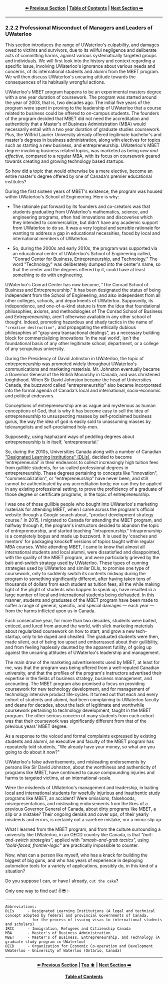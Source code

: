 <div align="center">
  
  **[:arrow_left: Previous Section][Prev] | [Table of Contents][TOC] | [Next Section :arrow_right:][Next]**
  
  [Prev]: ./02-2-1.md
  [Next]: ./02-3.md
  [TOC]: ./README.md#table-of-contents
  
</div>

---

### 2.2.2 Professional Misconduct of Managers and Leaders of UWaterloo

This section introduces the range of UWaterloo's culpability, and damages owed to victims and survivors, due to its willful negligence and deliberate acts of committing harms, against various systematically targeted groups and individuals. We will first look into the history and context regarding a specific issue, involving UWaterloo's ignorance about various needs and concerns, of its international students and alumni from the MBET program. We will then discuss UWaterloo's uncaring attitude towards the consequences of its habitually wrongful actions.

UWaterloo's MBET program happens to be an experimental masters degree with a one year duration of coursework. The program was started around the year of 2003, that is, two decades ago. The initial five years of the program were spent in proving to the leadership of UWaterloo that a course related to business could be offered to on-campus students. The founders of the program decided that MBET did not need the accreditation and authenticity that a Master's of Business Administration (MBA) would necessarily entail with a two year duration of graduate studies coursework. Plus, the Wilfrid Laurier University already offered legitimate bachelor's and master's degrees in business administration, along with electives for topics such as starting a new business, and entrepreneurship. UWaterloo's MBET degree involving business related topics, was marketed as being *new and effective,* compared to a regular MBA, with its focus on coursework geared towards creating and growing technology based startups.

So how did a topic that would otherwise be a mere elective, become an entire master's degree offered by one of Canada's premier educational institutes? 

During the first sixteen years of MBET's existence, the program was housed within UWaterloo's School of Engineering. Here is why: 

- The rationale put forward by its founders and co-creators was that students graduating from UWaterloo's mathematics, science, and engineering programs, often had innovations and discoveries which they intended to commercialize, but didn't have any academic support from UWaterloo to do so. It was a very logical and sensible rationale for wanting to address a gap in educational necessities, faced by local and international members of UWaterloo. 

- So, during the 2000s and early 2010s, the program was supported via an educational center of UWaterloo's School of Engineering called, "Conrad Center for Business, Entrepreneurship, and Technology." The word "Technology" was deliberately dumped into the center's name, so that the center and the degrees offered by it, could have at least something to do with engineering. 

UWaterloo's Conrad Center has now become, "The Conrad School of Business and Entrepreneurship." It has been designated the status of being independent from the School of Engineering, and also independent from all other colleges, schools, and departments of UWaterloo. Supposedly, its independence, and one-of-a-kind stature is from the idea that foundational philosophies, axioms, and methodologies of The Conrad School of Business and Entrepreneurship, aren't otherwise available in any other school of thought. Indeed, promoting hazardous and shady tactics in the name of `"creative destruction",` and propagating the ethically dubious philosophies of "gray-area transactional dealings", as a necessary building block for commercializing innovations 'in the real world', isn't the foundational basis of any other legitimate school, department, or a college of any scrupulous university. 

During the Presidency of David Johnston in UWaterloo, the topic of entrepreneurship was promoted widely throughout UWaterloo's communications and marketing materials. Mr. Johnston eventually became a Governor General of the British Monarchy in Canada, and was christened knighthood. When Sir David Johnston became the head of Universities Canada, the buzzword called "entrepreneurship" also became incorporated into the formal agenda of Canada's local and international, socio-economic and political endeavors. 

Conceptions of entrepreneurship are as vague and mysterious as human conceptions of God, that is why it has become easy to sell the idea of entrepreneurship to unsuspecting masses by self-proclaimed business gurus, the way the idea of god is easily sold to unassuming masses by televangelists and self-proclaimed holy-men.  

Supposedly, using haphazard ways of peddling degrees about entrepreneurship is in itself, 'entrepreneurial.'  

So, during the 2010s, Universities Canada along with a number of Canadian ["Designated Learning Institutions" (DLIs)](https://www.canada.ca/en/immigration-refugees-citizenship/services/study-canada/study-permit/prepare/designated-learning-institutions-list.html), decided to become 'entrepreneurial' in their endeavors to collect increasingly high tuition fees from gullible students, for so-called professional degrees in entrepreneurship. These degrees pertaining to concepts like "innovation", "commercialization", or "entrepreneurship" have never been, and still cannot be authenticated by any accreditation body; nor can they be applied in any existing professional setting, to prove the proficiency of a graduate of those degree or certificate programs, in the topic of entrepreneurship. 

I was one of those gullible people who bought into UWaterloo's marketing materials for attending MBET, when I came across the program's official website through a Google search about, "product development strategy course." In 2015, I migrated to Canada for attending the MBET program, and halfway through it, the program's instructors decided to abandon the topic of entrepreneurship, and started teaching "intraprenurship." Intraprenurship is a completely bogus and made up buzzword. It is used by 'coaches and mentors' for packaging knockoff versions of topics taught within regular MBA courses. While attending MBET, I came to know that almost all international students and local alumni, were dissatisfied and disappointed, with the quality of the MBET program, and were particularly grieved by the bait-and-switch strategy used by UWaterloo. These types of cunning strategies used by UWaterloo and similar DLIs, to promise one type of coursework, only to suddenly switch its contents midway during the program to something significantly different, after having taken tens of thousands of dollars from each student as tuition fees, all the while making light of the plight of students who happen to speak up, have resulted in a large number of local and international students being defrauded. In this manner, students and graduates of the MBET program have been made to suffer a range of general, specific, and special damages — each year — from the harms inflicted upon us in Canada. 

Each consecutive year, for more than two decades, students were baited, enticed, and lured from around the world, with slick marketing materials about regularized coursework on how to start, and grow a new tech-startup, only to be duped and cheated. The graduated students were then, made silent, out of being too upset and embarrassed about their gullibility, and from feeling haplessly daunted by the apparent futility, of going up against the uncaring attitudes of UWaterloo's leadership and management. 

The main draw of the marketing advertisements used by MBET, at least for me, was that the program was being offered from a well-reputed Canadian university, and that the profiles of the program's instructors advertised their expertise in the fields of business strategy, business management, and accounting. The MBET program also promised a focus on providing coursework for new technology development, and for management of technology intensive product life-cycles. It turned out that each and every cohort of students and alumni, had been complaining to UWaterloo faculty and deans for decades, about the lack of legitimate and worthwhile coursework pertaining to technology development, taught in the MBET program. The other serious concern of many students from each cohort was that their coursework was significantly different from that of the previous years' MBET degree.   

As a response to the voiced and formal complaints expressed by existing students and alumni, an executive and faculty of the MBET program has repeatedly told students, "We already have your money, so what are you going to do about it now?"

UWaterloo's false advertisements, and misleading endorsements by persons like Sir David Johnston, about the worthiness and authenticity of programs like MBET, have continued to cause compounding injuries and harms to targeted victims, at an international-scale.

Were the misdeeds of UWaterloo's management and leadership, in baiting local and international students for woefully injurious and inauthentic study programs like MBET, an accident? Were omissions, falsehoods, misrepresentations, and misleading endorsements from the likes of a previous Governor General of Canada, about dirty programs like MBET, a slip or a mistake? Their ongoing denials and cover ups, of their yearly misdeeds and errors, is certainly not a carefree mistake, nor a minor slip up. 

What I learned from the MBET program, and from the culture surrounding a university like UWaterloo, in an OECD country like Canada, is that *"bait-and-switch strategies",* applied with *"smash-and-grab tactics",* using *"bold-faced, frontier-logic"* are practically impossible to counter.  

Now, what can a person like myself, who has a knack for building the biggest of big guns, and who has years of experience in deploying automation tools for a variety of applications, possibly do, in this kind of a situation? 

Do you suppose I can, or have I already, `cut the cake`?

Only one way to find out! :v::sunglasses::sparkles:

---

```
Abbreviations:
DLIs      - Designated Learning Institutions (A legal and technical concept adopted by federal and provincial Governments of Canada, 
            for the process of issuing visas to international students and scholars) 
IRCC      - Immigration, Refugees and Citizenship Canada 
MBA       - Master's of Business Administration
MBET      - Master's of Business, Entrepreneurship, and Technology (A graduate study program in UWaterloo)
OECD      - Organization for Economic Co-operation and Development 
UWaterloo - University of Waterloo (Ontario, Canada)

```

---
<div align="center">
  
  **[:arrow_left: Previous Section][Prev] | [Top :arrow_up:][Top] | [Next Section :arrow_right:][Next]** 
  
  **[Table of Contents][TOC]**

  [Prev]: ./02-2-1.md
  [Top]: ./02-2-2.md#222-professional-misconduct-of-managers-and-leaders-of-uwaterloo
  [Next]: ./02-2-3.md
  [TOC]: ./README.md#table-of-contents
  
</div>